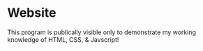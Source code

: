 # Website

This program is publically visible only to demonstrate my working knowledge of HTML, CSS, & Javscript!
